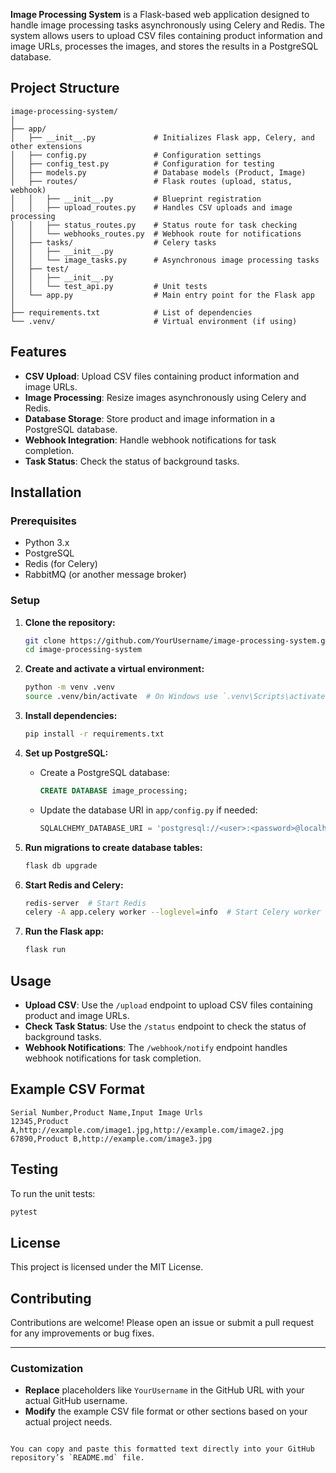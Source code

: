 **Image Processing System** is a Flask-based web application designed to handle image processing tasks asynchronously using Celery and Redis. The system allows users to upload CSV files containing product information and image URLs, processes the images, and stores the results in a PostgreSQL database.

## **Project Structure**

```
image-processing-system/
│
├── app/
│   ├── __init__.py             # Initializes Flask app, Celery, and other extensions
│   ├── config.py               # Configuration settings
│   ├── config_test.py          # Configuration for testing
│   ├── models.py               # Database models (Product, Image)
│   ├── routes/                 # Flask routes (upload, status, webhook)
│   │   ├── __init__.py         # Blueprint registration
│   │   ├── upload_routes.py    # Handles CSV uploads and image processing
│   │   ├── status_routes.py    # Status route for task checking
│   │   └── webhooks_routes.py  # Webhook route for notifications
│   ├── tasks/                  # Celery tasks
│   │   ├── __init__.py
│   │   └── image_tasks.py      # Asynchronous image processing tasks
│   ├── test/
│   │   ├── __init__.py
│   │   └── test_api.py         # Unit tests
│   └── app.py                  # Main entry point for the Flask app
│
├── requirements.txt            # List of dependencies
└── .venv/                      # Virtual environment (if using)
```

## **Features**

- **CSV Upload**: Upload CSV files containing product information and image URLs.
- **Image Processing**: Resize images asynchronously using Celery and Redis.
- **Database Storage**: Store product and image information in a PostgreSQL database.
- **Webhook Integration**: Handle webhook notifications for task completion.
- **Task Status**: Check the status of background tasks.

## **Installation**

### **Prerequisites**

- Python 3.x
- PostgreSQL
- Redis (for Celery)
- RabbitMQ (or another message broker)

### **Setup**

1. **Clone the repository:**

   ```bash
   git clone https://github.com/YourUsername/image-processing-system.git
   cd image-processing-system
   ```

2. **Create and activate a virtual environment:**

   ```bash
   python -m venv .venv
   source .venv/bin/activate  # On Windows use `.venv\Scripts\activate`
   ```

3. **Install dependencies:**

   ```bash
   pip install -r requirements.txt
   ```

4. **Set up PostgreSQL:**

   - Create a PostgreSQL database:

     ```sql
     CREATE DATABASE image_processing;
     ```

   - Update the database URI in `app/config.py` if needed:

     ```python
     SQLALCHEMY_DATABASE_URI = 'postgresql://<user>:<password>@localhost:5432/image_processing'
     ```

5. **Run migrations to create database tables:**

   ```bash
   flask db upgrade
   ```

6. **Start Redis and Celery:**

   ```bash
   redis-server  # Start Redis
   celery -A app.celery worker --loglevel=info  # Start Celery worker
   ```

7. **Run the Flask app:**

   ```bash
   flask run
   ```

## **Usage**

- **Upload CSV**: Use the `/upload` endpoint to upload CSV files containing product and image URLs.
- **Check Task Status**: Use the `/status` endpoint to check the status of background tasks.
- **Webhook Notifications**: The `/webhook/notify` endpoint handles webhook notifications for task completion.

## **Example CSV Format**

```csv
Serial Number,Product Name,Input Image Urls
12345,Product A,http://example.com/image1.jpg,http://example.com/image2.jpg
67890,Product B,http://example.com/image3.jpg
```

## **Testing**

To run the unit tests:

```bash
pytest
```

## **License**

This project is licensed under the MIT License.

## **Contributing**

Contributions are welcome! Please open an issue or submit a pull request for any improvements or bug fixes.

---

### **Customization**

- **Replace** placeholders like `YourUsername` in the GitHub URL with your actual GitHub username.
- **Modify** the example CSV file format or other sections based on your actual project needs.
```

You can copy and paste this formatted text directly into your GitHub repository’s `README.md` file.

